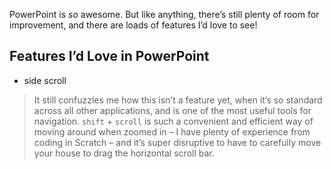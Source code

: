 PowerPoint is *so* awesome. But like anything, there’s still plenty of room for improvement, and there are loads of features I’d love to see!


## Features I’d Love in PowerPoint

- side scroll
> It still confuzzles me how this isn’t a feature yet, when it’s so standard across all other applications, and is one of the most useful tools for navigation. `shift` + `scroll` is such a convenient and efficient way of moving around when zoomed in – I have plenty of experience from coding in Scratch – and it’s super disruptive to have to carefully move your house to drag the horizontal scroll bar.